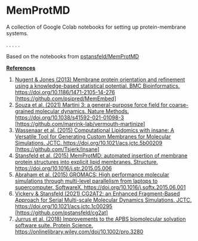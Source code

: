 # MemProtMD
 
A collection of Google Colab notebooks for setting up protein-membrane systems.

.
.
.
.
.

Based on the notebooks from <u>[pstansfeld/MemProtMD](https://github.com/pstansfeld/MemProtMD)<u>

<b>References</b>

1. Nugent & Jones (2013) Membrane protein orientation and refinement using a knowledge-based statistical potential. BMC Bioinformatics. https://doi.org/10.1186/1471-2105-14-276 [https://github.com/psipred/MemEmbed]
2. Souza et al. (2021) Martini 3: a general-purpose force field for coarse-grained molecular dynamics. Nature Methods. https://doi.org/10.1038/s41592-021-01098-3 [https://github.com/marrink-lab/vermouth-martinize]
3. Wassenaar et al. (2015) Computational Lipidomics with insane: A Versatile Tool for Generating Custom Membranes for Molecular Simulations. JCTC. https://doi.org/10.1021/acs.jctc.5b00209 [https://github.com/Tsjerk/Insane]
4. Stansfeld et al. (2015) MemProtMD: automated insertion of membrane protein structures into explicit lipid membranes. Structure. https://doi.org/10.1016/j.str.2015.05.006 
5. Abraham et al. (2015) GROMACS: High performance molecular simulations through multi-level parallelism from laptops to supercomputer. SoftwareX. https://doi.org/10.1016/j.softx.2015.06.001
6. Vickery & Stansfeld (2021) CG2AT2: an Enhanced Fragment-Based Approach for Serial Multi-scale Molecular Dynamics Simulations. JCTC. https://doi.org/10.1021/acs.jctc.1c00295 [https://github.com/pstansfeld/cg2at]
7. Jurrus et al. (2018) Improvements to the APBS biomolecular solvation software suite. Protein Science. https://onlinelibrary.wiley.com/doi/10.1002/pro.3280
